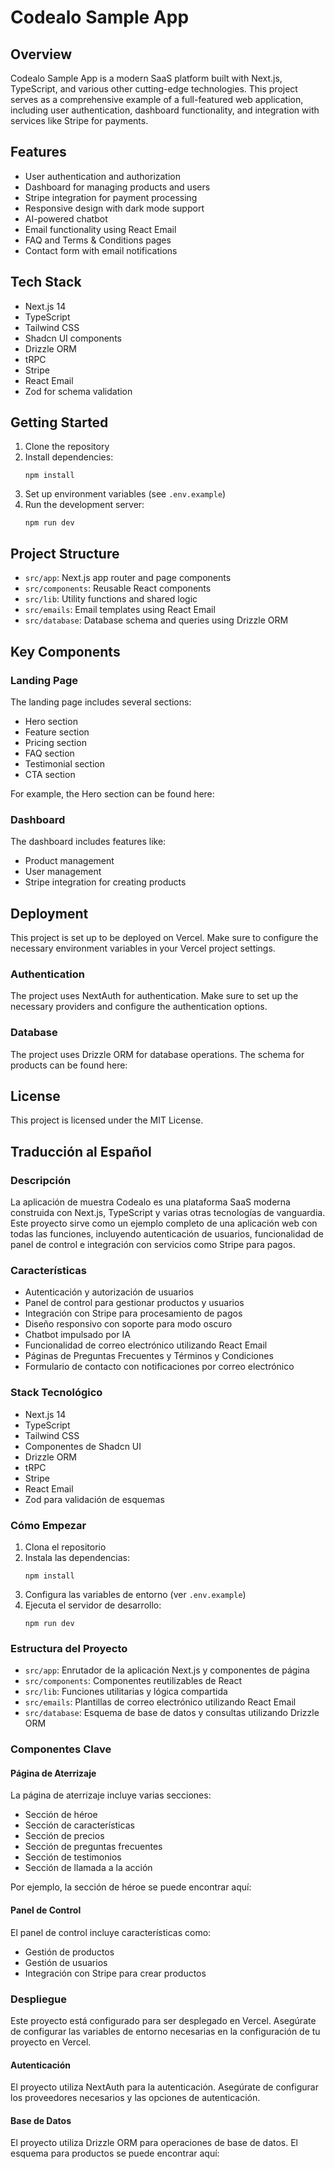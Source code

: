 # Codealo Sample App

## Overview

Codealo Sample App is a modern SaaS platform built with Next.js, TypeScript, and various other cutting-edge technologies. This project serves as a comprehensive example of a full-featured web application, including user authentication, dashboard functionality, and integration with services like Stripe for payments.

## Features

- User authentication and authorization
- Dashboard for managing products and users
- Stripe integration for payment processing
- Responsive design with dark mode support
- AI-powered chatbot
- Email functionality using React Email
- FAQ and Terms & Conditions pages
- Contact form with email notifications

## Tech Stack

- Next.js 14
- TypeScript
- Tailwind CSS
- Shadcn UI components
- Drizzle ORM
- tRPC
- Stripe
- React Email
- Zod for schema validation

## Getting Started

1. Clone the repository
2. Install dependencies:
   ```
   npm install
   ```
3. Set up environment variables (see `.env.example`)
4. Run the development server:
   ```
   npm run dev
   ```

## Project Structure

- `src/app`: Next.js app router and page components
- `src/components`: Reusable React components
- `src/lib`: Utility functions and shared logic
- `src/emails`: Email templates using React Email
- `src/database`: Database schema and queries using Drizzle ORM

## Key Components

### Landing Page

The landing page includes several sections:

- Hero section
- Feature section
- Pricing section
- FAQ section
- Testimonial section
- CTA section

For example, the Hero section can be found here:

### Dashboard

The dashboard includes features like:

- Product management
- User management
- Stripe integration for creating products


## Deployment

This project is set up to be deployed on Vercel. Make sure to configure the necessary environment variables in your Vercel project settings.

### Authentication

The project uses NextAuth for authentication. Make sure to set up the necessary providers and configure the authentication options.

### Database

The project uses Drizzle ORM for database operations. The schema for products can be found here:

## License

This project is licensed under the MIT License.

## Traducción al Español

### Descripción

La aplicación de muestra Codealo es una plataforma SaaS moderna construida con Next.js, TypeScript y varias otras tecnologías de vanguardia. Este proyecto sirve como un ejemplo completo de una aplicación web con todas las funciones, incluyendo autenticación de usuarios, funcionalidad de panel de control e integración con servicios como Stripe para pagos.

### Características

- Autenticación y autorización de usuarios
- Panel de control para gestionar productos y usuarios
- Integración con Stripe para procesamiento de pagos
- Diseño responsivo con soporte para modo oscuro
- Chatbot impulsado por IA
- Funcionalidad de correo electrónico utilizando React Email
- Páginas de Preguntas Frecuentes y Términos y Condiciones
- Formulario de contacto con notificaciones por correo electrónico

### Stack Tecnológico

- Next.js 14
- TypeScript
- Tailwind CSS
- Componentes de Shadcn UI
- Drizzle ORM
- tRPC
- Stripe
- React Email
- Zod para validación de esquemas

### Cómo Empezar

1. Clona el repositorio
2. Instala las dependencias:
   ```
   npm install
   ```
3. Configura las variables de entorno (ver `.env.example`)
4. Ejecuta el servidor de desarrollo:
   ```
   npm run dev
   ```

### Estructura del Proyecto

- `src/app`: Enrutador de la aplicación Next.js y componentes de página
- `src/components`: Componentes reutilizables de React
- `src/lib`: Funciones utilitarias y lógica compartida
- `src/emails`: Plantillas de correo electrónico utilizando React Email
- `src/database`: Esquema de base de datos y consultas utilizando Drizzle ORM

### Componentes Clave

#### Página de Aterrizaje

La página de aterrizaje incluye varias secciones:

- Sección de héroe
- Sección de características
- Sección de precios
- Sección de preguntas frecuentes
- Sección de testimonios
- Sección de llamada a la acción

Por ejemplo, la sección de héroe se puede encontrar aquí:

#### Panel de Control

El panel de control incluye características como:

- Gestión de productos
- Gestión de usuarios
- Integración con Stripe para crear productos

### Despliegue

Este proyecto está configurado para ser desplegado en Vercel. Asegúrate de configurar las variables de entorno necesarias en la configuración de tu proyecto en Vercel.

#### Autenticación

El proyecto utiliza NextAuth para la autenticación. Asegúrate de configurar los proveedores necesarios y las opciones de autenticación.

#### Base de Datos

El proyecto utiliza Drizzle ORM para operaciones de base de datos. El esquema para productos se puede encontrar aquí:
